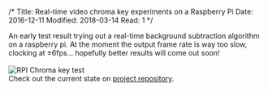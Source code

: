 /*
Title: Real-time video chroma key experiments on a Raspberry Pi
Date: 2016-12-11
Modified: 2018-03-14
Read: 1
*/

An early test result trying out a real-time background subtraction algorithm on a raspberry pi. 
At the moment the output frame rate is way too slow, clocking at ±6fps... 
hopefully better results will come out soon!  
<br>
<img src="/storage/content/blog/2016/12/media/rpi-chroma-key-test.jpg" alt="RPI Chroma key test">  
Check out the current state on 
<a href="https://github.com/pecuchet/subtracted-reality-py" target="_blank" rel="noopener">project repository</a>.